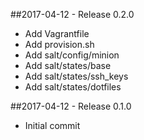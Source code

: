 ##2017-04-12 - Release 0.2.0
* Add Vagrantfile
* Add provision.sh
* Add salt/config/minion
* Add salt/states/base
* Add salt/states/ssh_keys
* Add salt/states/dotfiles

##2017-04-12 - Release 0.1.0
* Initial commit